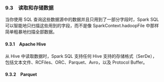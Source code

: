 ### 9.3　读取和存储数据 ###
当你使用 SQL 查询这些数据源中的数据并且只用到了一部分字段时，Spark SQL 可以智能地只扫描这些用到的字段，而不是像 SparkContext.hadoopFile 中那样简单粗暴地扫描全部数据。  

#### 9.3.1　Apache Hive ####
从 Hive 中读取数据时，Spark SQL 支持任何 Hive 支持的存储格式（SerDe），包括文本文件、RCFiles、ORC、Parquet、Avro，以及 Protocol Buffer。  

#### 9.3.2　Parquet ####




















